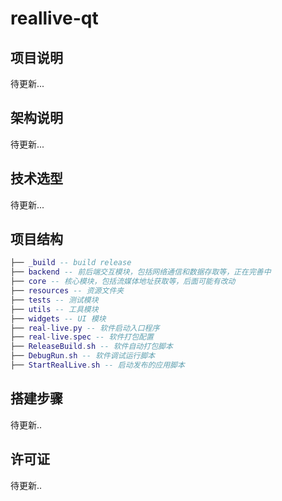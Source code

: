 # reallive-qt

## 项目说明

待更新...

## 架构说明

待更新...

## 技术选型

待更新...

## 项目结构

```lua
├── _build -- build release
├── backend -- 前后端交互模块，包括网络通信和数据存取等，正在完善中
├── core -- 核心模块，包括流媒体地址获取等，后面可能有改动
├── resources -- 资源文件夹
├── tests -- 测试模块
├── utils -- 工具模块
├── widgets -- UI 模块
├── real-live.py -- 软件启动入口程序
├── real-live.spec -- 软件打包配置
├── ReleaseBuild.sh -- 软件自动打包脚本
├── DebugRun.sh -- 软件调试运行脚本
├── StartRealLive.sh -- 启动发布的应用脚本
```

## 搭建步骤

待更新..

## 许可证

待更新..